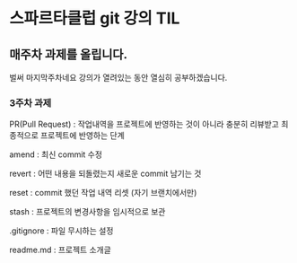 # 스파르타클럽 git 강의 TIL
## 매주차 과제를 올립니다.
벌써 마지막주차네요 강의가 열려있는 동안 열심히 공부하겠습니다.

### 3주차 과제
PR(Pull Request) : 작업내역을 프로젝트에 반영하는 것이 아니라 충분히 리뷰받고 최종적으로 프로젝트에 반영하는 단계

amend : 최신 commit 수정

revert : 어떤 내용을 되돌렸는지 새로운 commit 남기는 것

reset : commit 했던 작업 내역 리셋 (자기 브랜치에서만)

stash : 프로젝트의 변경사항을 임시적으로 보관

.gitignore : 파일 무시하는 설정

readme.md : 프로젝트 소개글
